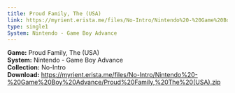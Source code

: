 ```yaml
---
title: Proud Family, The (USA)
link: https://myrient.erista.me/files/No-Intro/Nintendo%20-%20Game%20Boy%20Advance/Proud%20Family,%20The%20(USA).zip
type: single1
System: Nintendo - Game Boy Advance
---
```

<b>Game:</b> Proud Family, The (USA)<br>
<b>System:</b> Nintendo - Game Boy Advance<br>
<b>Collection:</b> No-Intro<br>
<b>Download:</b> https://myrient.erista.me/files/No-Intro/Nintendo%20-%20Game%20Boy%20Advance/Proud%20Family,%20The%20(USA).zip